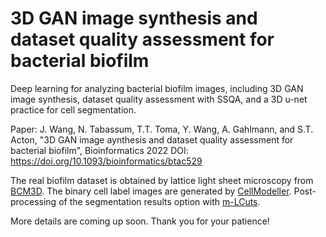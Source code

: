 # 3D GAN image synthesis and dataset quality assessment for bacterial biofilm
Deep learning for analyzing bacterial biofilm images, including 3D GAN image synthesis, dataset quality assessment with SSQA, and a 3D u-net practice for cell segmentation.

Paper:
J. Wang, N. Tabassum, T.T. Toma, Y. Wang, A. Gahlmann, and S.T. Acton,
"3D GAN image aynthesis and dataset quality assessment for bacterial biofilm", Bioinformatics 2022
DOI: https://doi.org/10.1093/bioinformatics/btac529

The real biofilm dataset is obtained by lattice light sheet microscopy from [BCM3D](https://github.com/GahlmannLab/BCM3D). The binary cell label images are generated by [CellModeller](https://haselofflab.github.io/CellModeller/). Post-processing of the segmentation results option with [m-LCuts](https://github.com/jwang-c/m-LCuts).


More details are coming up soon. Thank you for your patience!
